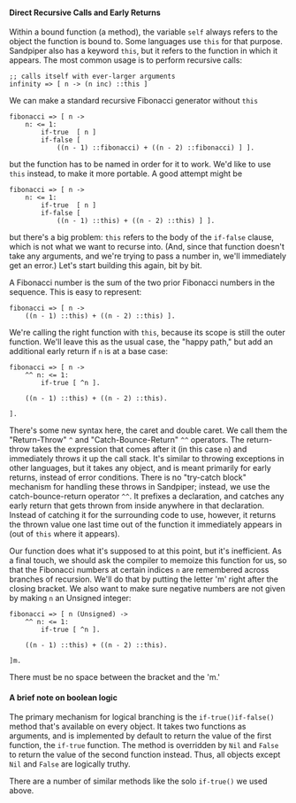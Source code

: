 #### Direct Recursive Calls and Early Returns

Within a bound function (a method), the variable `self` always refers to the object the function is bound to. Some languages use `this` for that purpose. Sandpiper also has a keyword `this`, but it refers to the function in which it appears. The most common usage is to perform recursive calls:

    ;; calls itself with ever-larger arguments
    infinity => [ n -> (n inc) ::this ]

We can make a standard recursive Fibonacci generator without `this`

    fibonacci => [ n ->
        n: <= 1:
            if-true  [ n ]
            if-false [
                ((n - 1) ::fibonacci) + ((n - 2) ::fibonacci) ] ].

but the function has to be named in order for it to work. We'd like to use `this` instead, to make it more portable. A good attempt might be

    fibonacci => [ n ->
        n: <= 1:
            if-true  [ n ]
            if-false [
                ((n - 1) ::this) + ((n - 2) ::this) ] ].

but there's a big problem: `this` refers to the body of the `if-false` clause, which is not what we want to recurse into. (And, since that function doesn't take any arguments, and we're trying to pass a number in, we'll immediately get an error.) Let's start building this again, bit by bit.

A Fibonacci number is the sum of the two prior Fibonacci numbers in the sequence. This is easy to represent:

    fibonacci => [ n ->
        ((n - 1) ::this) + ((n - 2) ::this) ].

We're calling the right function with `this`, because its scope is still the outer function. We'll leave this as the usual case, the "happy path," but add an additional early return if `n` is at a base case:

    fibonacci => [ n ->
        ^^ n: <= 1:
            if-true [ ^n ].
        
        ((n - 1) ::this) + ((n - 2) ::this).

    ].

There's some new syntax here, the caret and double caret. We call them the "Return-Throw" `^` and "Catch-Bounce-Return" `^^` operators. The return-throw takes the expression that comes after it (in this case `n`) and immediately throws it up the call stack. It's similar to throwing exceptions in other languages, but it takes any object, and is meant primarily for early returns, instead of error conditions. There is no "try-catch block" mechanism for handling these throws in Sandpiper; instead, we use the catch-bounce-return operator `^^`. It prefixes a declaration, and catches any early return that gets thrown from inside anywhere in that declaration. Instead of catching it for the surrounding code to use, however, it returns the thrown value one last time out of the function it immediately appears in (out of `this` where it appears).

Our function does what it's supposed to at this point, but it's inefficient. As a final touch, we should ask the compiler to memoize this function for us, so that the Fibonacci numbers at certain indices `n` are remembered across branches of recursion. We'll do that by putting the letter 'm' right after the closing bracket. We also want to make sure negative numbers are not given by making `n` an Unsigned integer:

    fibonacci => [ n (Unsigned) ->
        ^^ n: <= 1:
            if-true [ ^n ].
        
        ((n - 1) ::this) + ((n - 2) ::this).

    ]m.

There must be no space between the bracket and the 'm.'



#### A brief note on boolean logic

The primary mechanism for logical branching is the `if-true()if-false()` method that's available on every object. It takes two functions as arguments, and is implemented by default to return the value of the first function, the `if-true` function. The method is overridden by `Nil` and `False` to return the value of the second function instead. Thus, all objects except `Nil` and `False` are logically truthy.

There are a number of similar methods like the solo `if-true()` we used above.
